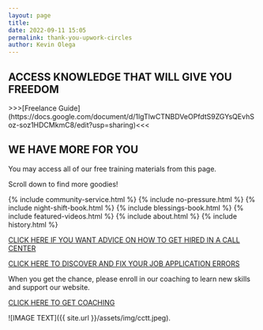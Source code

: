 ```yaml
--- 
layout: page
title: 
date: 2022-09-11 15:05
permalink: thank-you-upwork-circles  
author: Kevin Olega 
--- 
```

<h2>ACCESS KNOWLEDGE THAT WILL GIVE YOU FREEDOM</h2>
>>>[Freelance Guide](https://docs.google.com/document/d/1lgTlwCTNBDVeOPfdtS9ZGYsQEvhSoz-soz1HDCMkmC8/edit?usp=sharing)<<<

<h2>WE HAVE MORE FOR YOU</h2>
<p>You may access all of our free training materials from this page.</p>
<p>Scroll down to find more goodies!</p>
{% include community-service.html %}
{% include no-pressure.html %}
{% include night-shift-book.html %}
{% include blessings-book.html %}
{% include featured-videos.html %}
{% include about.html %}
{% include history.html %}

[CLICK HERE IF YOU WANT ADVICE ON HOW TO GET HIRED IN A CALL CENTER](https://callcentertrainingtips.com/4hired)

[CLICK HERE TO DISCOVER AND FIX YOUR JOB APPLICATION ERRORS](https://callcentertrainingtips.com/fix)

When you get the chance, please enroll in our coaching to learn new skills and support our website.

<a href="https://callcentertrainingtips.com/6WEL250/" class="button focus">CLICK HERE TO GET COACHING</a>

![IMAGE TEXT]({{ site.url }}/assets/img/cctt.jpeg).
